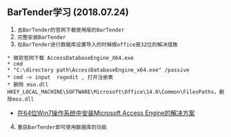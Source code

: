 ##  BarTender学习 (2018.07.24)
1. `去BarTender的官网下载使用版的BarTender`
2. `完整安装BarTender`
3. `在BarTender进行数据库设置导入的时候报office是32位的解决措施`
```
* 微软官网下载 AccessDatabaseEngine_X64.exe
* cmd
* "C:\directory path\AccessDatabaseEngine_x64.exe" /passive
* cmd -> input  regedit , 打开注册表
* 删除 mso.dll  HKEY_LOCAL_MACHINE\SOFTWARE\Microsoft\Office\14.0\Common\FilesPaths，删除mso.dll
```
* [在64位Win7操作系统中安装Microsoft Access Engine的解决方案](https://blog.csdn.net/sundacheng1989/article/details/17925431)
4. `重启BarTender即可使用数据库的功能`